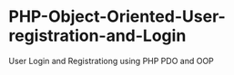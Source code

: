 # PHP-Object-Oriented-User-registration-and-Login
User Login and Registrationg using PHP PDO and OOP
